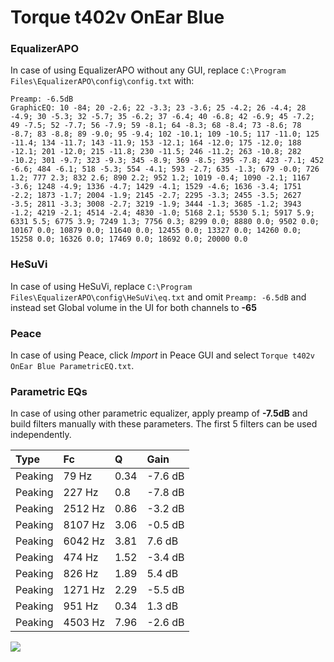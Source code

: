 # Torque t402v OnEar Blue

### EqualizerAPO
In case of using EqualizerAPO without any GUI, replace `C:\Program Files\EqualizerAPO\config\config.txt`
with:
```
Preamp: -6.5dB
GraphicEQ: 10 -84; 20 -2.6; 22 -3.3; 23 -3.6; 25 -4.2; 26 -4.4; 28 -4.9; 30 -5.3; 32 -5.7; 35 -6.2; 37 -6.4; 40 -6.8; 42 -6.9; 45 -7.2; 49 -7.5; 52 -7.7; 56 -7.9; 59 -8.1; 64 -8.3; 68 -8.4; 73 -8.6; 78 -8.7; 83 -8.8; 89 -9.0; 95 -9.4; 102 -10.1; 109 -10.5; 117 -11.0; 125 -11.4; 134 -11.7; 143 -11.9; 153 -12.1; 164 -12.0; 175 -12.0; 188 -12.1; 201 -12.0; 215 -11.8; 230 -11.5; 246 -11.2; 263 -10.8; 282 -10.2; 301 -9.7; 323 -9.3; 345 -8.9; 369 -8.5; 395 -7.8; 423 -7.1; 452 -6.6; 484 -6.1; 518 -5.3; 554 -4.1; 593 -2.7; 635 -1.3; 679 -0.0; 726 1.2; 777 2.3; 832 2.6; 890 2.2; 952 1.2; 1019 -0.4; 1090 -2.1; 1167 -3.6; 1248 -4.9; 1336 -4.7; 1429 -4.1; 1529 -4.6; 1636 -3.4; 1751 -2.2; 1873 -1.7; 2004 -1.9; 2145 -2.7; 2295 -3.3; 2455 -3.5; 2627 -3.5; 2811 -3.3; 3008 -2.7; 3219 -1.9; 3444 -1.3; 3685 -1.2; 3943 -1.2; 4219 -2.1; 4514 -2.4; 4830 -1.0; 5168 2.1; 5530 5.1; 5917 5.9; 6331 5.5; 6775 3.9; 7249 1.3; 7756 0.3; 8299 0.0; 8880 0.0; 9502 0.0; 10167 0.0; 10879 0.0; 11640 0.0; 12455 0.0; 13327 0.0; 14260 0.0; 15258 0.0; 16326 0.0; 17469 0.0; 18692 0.0; 20000 0.0
```

### HeSuVi
In case of using HeSuVi, replace `C:\Program Files\EqualizerAPO\config\HeSuVi\eq.txt` and omit `Preamp:
-6.5dB` and instead set Global volume in the UI for both channels to **-65**

### Peace
In case of using Peace, click *Import* in Peace GUI and select `Torque t402v OnEar Blue ParametricEQ.txt`.

### Parametric EQs
In case of using other parametric equalizer, apply preamp of **-7.5dB** and build filters manually with
these parameters. The first 5 filters can be used independently.

| Type    | Fc      |    Q | Gain    |
|:--------|:--------|:-----|:--------|
| Peaking | 79 Hz   | 0.34 | -7.6 dB |
| Peaking | 227 Hz  | 0.8  | -7.8 dB |
| Peaking | 2512 Hz | 0.86 | -3.2 dB |
| Peaking | 8107 Hz | 3.06 | -0.5 dB |
| Peaking | 6042 Hz | 3.81 | 7.6 dB  |
| Peaking | 474 Hz  | 1.52 | -3.4 dB |
| Peaking | 826 Hz  | 1.89 | 5.4 dB  |
| Peaking | 1271 Hz | 2.29 | -5.5 dB |
| Peaking | 951 Hz  | 0.34 | 1.3 dB  |
| Peaking | 4503 Hz | 7.96 | -2.6 dB |

![](https://raw.githubusercontent.com/jaakkopasanen/AutoEq/master/results/innerfidelity/sbaf-serious/Torque%20t402v%20OnEar%20Blue/Torque%20t402v%20OnEar%20Blue.png)